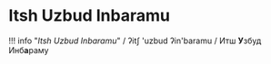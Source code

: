 # Itsh Uzbud Inbaramu

!!! info "*Itsh Uzbud Inbaramu*"
    / ʔitʃ 'uzbud ʔin'baramu / Итш **У**збуд Инб**а**раму
